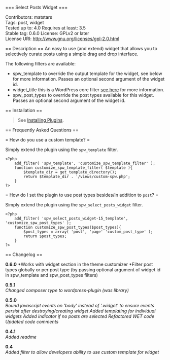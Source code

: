 === Select Posts Widget ===

Contributors: matstars  
Tags: post, widget  
Tested up to: 4.0
Requires at least: 3.5  
Stable tag: 0.6.0
License: GPLv2 or later  
License URI: http://www.gnu.org/licenses/gpl-2.0.html

== Description ==
An easy to use (and extend) widget that allows you to selectively curate posts using a simple drag and drop interface.

The following filters are available:

* spw_template to override the output template for the widget, see below for more information. Passes an optional second argument of the widget id.
* widget_title this is a WordPress core filter [see here](http://codex.wordpress.org/Class_Reference/WP_Query#Order_.26_Orderby_Parameters) for more information.
* spw_post_types to override the post types available for this widget. Passes an optional second argument of the widget id.


== Installation ==
> See [Installing Plugins](http://codex.wordpress.org/Managing_Plugins#Installing_Plugins).


== Frequently Asked Questions ==

= How do you use a custom template? =

Simply extend the plugin using the `spw_template` filter.

    <?php
        add_filter( 'spw_template', 'customize_spw_template_filter' );
        function customize_spw_template_filter( $template ){
            $template_dir = get_template_directory();
            return $template_dir . '/views/custom-spw.php';
        }
    ?>



= How do I set the plugin to use post types besides/in addition to `post`? =

Simply extend the plugin using the `spw_select_posts_widget` filter.

    <?php
        add_filter( 'spw_select_posts_widget-15_template', 'customize_spw_post_types' );
        function customize_spw_post_types($post_types){
            $post_types = array( 'post', 'page' 'custom_post_type' );
            return $post_types;
        }
    ?>

== Changelog ==

**0.6.0**
*Works with widget section in the theme customizer
*Filter post types globally or per post type (by passing optional argument of widget id in spw_template and spw_post_types filters)

**0.5.1**  
*Changed composer type to wordpress-plugin (was library)*

**0.5.0**  
*Bound javascript events on 'body' instead of '.widget' to ensure events persist after destroying/creating widget*
*Added templating for individual widgets*
*Added indicator if no posts are selected*
*Refactored WET code*
*Updated code comments*
  
**0.4.1**  
*Added readme*

**0.4**  
*Added filter to allow developers ability to use custom template for widget*
